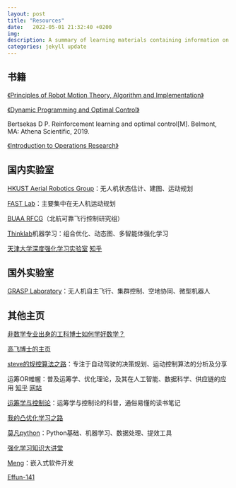 ```yaml
---
layout: post
title: "Resources"
date:   2022-05-01 21:32:40 +0200
img:
description: A summary of learning materials containing information on books with instructive value, the masters' home pages and some excellent laboratories.
categories: jekyll update
---
```

## 书籍

[《Principles of Robot Motion Theory, Algorithm and Implementation》](https://github.com/yangmingustb/planning_books_1)

[《Dynamic Programming and Optimal Control》](https://1lib.us/book/538346/5ca4ce?signAll=1&ts=1207)

Bertsekas D P. Reinforcement learning and optimal control[M]. Belmont, MA: Athena Scientific, 2019.

[《Introduction to Operations Research》](http://highered.mheducation.com/sites/0073523453/information_center_view0/index.html)


## 国内实验室

[HKUST Aerial Robotics Group](https://uav.hkust.edu.hk/)：无人机状态估计、建图、运动规划

[FAST Lab](http://zju-fast.com/)：主要集中在无人机运动规划

[BUAA RFCG](http://rfly.buaa.edu.cn/index.html)（北航可靠飞行控制研究组）

[Thinklab](https://thinklab.sjtu.edu.cn/index.html)机器学习：组合优化、动态图、多智能体强化学习

[天津大学深度强化学习实验室](http://www.icdai.org/) [知乎](https://www.zhihu.com/people/hao-jian-ye-tian-jin-da-xue-51)


## 国外实验室

[GRASP Laboratory](https://www.kumarrobotics.org/)：无人机自主飞行、集群控制、空地协同、微型机器人


## 其他主页

[非数学专业出身的工科博士如何学好数学？](https://zhuanlan.zhihu.com/p/118659946)

[高飞博士的主页](https://ustfei.com/)

[steve的规控算法之路](https://www.zhihu.com/column/c_1311678411488632832
)：专注于自动驾驶的决策规划、运动控制算法的分析及分享

运筹OR帷幄：普及运筹学、优化理论，及其在人工智能、数据科学、供应链的应用 [知乎](https://www.zhihu.com/org/yun-chou-orwei-wo) [网站](https://operations-research-science.github.io/)

[运筹学与控制论](https://www.zhihu.com/column/c_1099378515039928320)：运筹学与控制论的科普，通俗易懂的读书笔记

[我的凸优化学习之路](http://www.deanhan.com/2018/01/17/convex/)

[莫凡python](https://mofanpy.com/)：Python基础、机器学习、数据处理、提效工具

[强化学习知识大讲堂](https://www.zhihu.com/column/sharerl)

[Meng](https://xym.work/)：嵌入式软件开发

[Effun-141](https://effun.xyz/)
